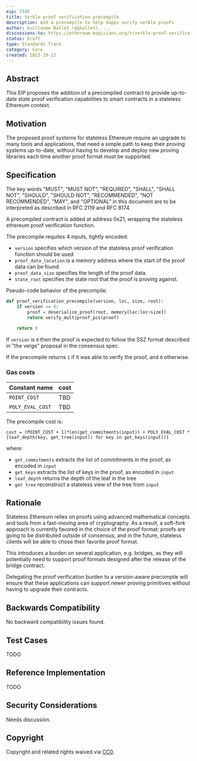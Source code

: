 ```yaml
---
eip: 7545
title: Verkle proof verification precompile
description: Add a precompile to help dapps verify verkle proofs
author: Guillaume Ballet (@gballet), ...
discussions-to: https://ethereum-magicians.org/t/verkle-proof-verification-precompile/16274
status: Draft
type: Standards Track
category: Core
created: 2023-10-13
---
```


## Abstract

<!--
  The Abstract is a multi-sentence (short paragraph) technical summary. This should be a very terse and human-readable version of the specification section. Someone should be able to read only the abstract to get the gist of what this specification does.

  TODO: Remove this comment before submitting
-->
    
This EIP proposes the addition of a precompiled contract to provide up-to-date state proof verification capabilities to smart contracts in a stateless Ethereum context.

## Motivation

The proposed proof systems for stateless Ethereum require an upgrade to many tools and applications, that need a simple path to keep their proving systems up-to-date, without having to develop and deploy new proving libraries each time another proof format must be supported.

## Specification
    
The key words "MUST", "MUST NOT", "REQUIRED", "SHALL", "SHALL NOT", "SHOULD", "SHOULD NOT", "RECOMMENDED", "NOT RECOMMENDED", "MAY", and "OPTIONAL" in this document are to be interpreted as described in RFC 2119 and RFC 8174.
    
A precompiled contract is added at address 0x21, wrapping the stateless ethereum proof verification function.
    
The precompile requites 4 inputs, tightly encoded:

  * `version` specifies which version of the stateless proof verification function should be used
  * `proof_data_location` is a memory address where the start of the proof data can be found
  * `proof_data_size` specifies the length of the proof data.
  * `state_root` specifies the state root that the proof is proving against.

Pseudo-code behavior of the precompile:
    
```python
def proof_verification_precompile(version, loc, size, root):
    if version == 0:
        proof = deserialize_proof(root, memory[loc:loc+size])
        return verify_multiproof_pcs(proof)
    
    return 0
```

If `version` is `0` then the proof is expected to follow the SSZ format described in "the verge" proposal in the consensus spec.
    
If the precompile returns `1` if it was able to verify the proof, and `0` otherwise.

### Gas costs

|Constant name|cost|
|-|-|
|`POINT_COST`|TBD|
|`POLY_EVAL_COST`|TBD|

The precompile cost is:

`cost = (POINT_COST + 1)*len(get_commitments(input)) + POLY_EVAL_COST * [leaf_depth(key, get_tree(input)) for key in get_keys(input))]`

where:

 * `get_commitments` extracts the list of commitments in the proof, as encoded in `input`
 * `get_keys` extracts the list of keys in the proof, as encoded in `input`
 * `leaf_depth` returns the depth of the leaf in the tree
 * `get tree` reconstruct a stateless view of the tree from `input`

## Rationale

Stateless Ethereum relies on proofs using advanced mathematical concepts and tools from a fast-moving area of cryptography. As a result, a soft-fork approach is currently favored in the choice of the proof format: proofs are going to be distributed outside of consensus, and in the future, stateless clients will be able to chose their favorite proof format.
    
This introduces a burden on several application, e.g. bridges, as they will potentially need to support proof formats designed after the release of the bridge contract.
    
Delegating the proof verification burden to a version-aware precompile will ensure that these applications can support newer proving primitives without having to upgrade their contracts.

## Backwards Compatibility

No backward compatibility issues found.

## Test Cases

TODO

## Reference Implementation

TODO

## Security Considerations

Needs discussion.

## Copyright

Copyright and related rights waived via [CC0](../LICENSE.md).
